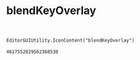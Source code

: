 # blendKeyOverlay
![](/img/blendKeyOverlay.png)

``` CSharp
EditorGUIUtility.IconContent("blendKeyOverlay")
```
```
4617552029562368530
```
